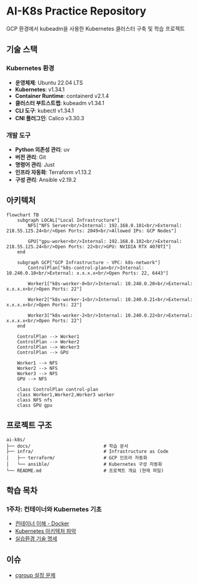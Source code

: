 # AI-K8s Practice Repository

GCP 환경에서 kubeadm을 사용한 Kubernetes 클러스터 구축 및 학습 프로젝트

## 기술 스택

### Kubernetes 환경

- **운영체제**: Ubuntu 22.04 LTS
- **Kubernetes**: v1.34.1
- **Container Runtime**: containerd v2.1.4
- **클러스터 부트스트랩**: kubeadm v1.34.1
- **CLI 도구**: kubectl v1.34.1
- **CNI 플러그인**: Calico v3.30.3

### 개발 도구

- **Python 의존성 관리**: uv
- **버전 관리**: Git
- **명령어 관리**: Just
- **인프라 자동화**: Terraform v1.13.2
- **구성 관리**: Ansible v2.19.2

## 아키텍처

```mermaid
flowchart TB
    subgraph LOCAL["Local Infrastructure"]
        NFS["NFS Server<br/>Internal: 192.168.0.101<br/>External: 218.55.125.24<br/>Open Ports: 2049<br/>Allowed IPs: GCP Nodes"]

        GPU["gpu-worker<br/>Internal: 192.168.0.102<br/>External: 218.55.125.24<br/>Open Ports: 22<br/>GPU: NVIDIA RTX 4070TI"]
    end

    subgraph GCP["GCP Infrastructure - VPC: k8s-network"]
        ControlPlan["k8s-control-plan<br/>Internal: 10.240.0.10<br/>External: x.x.x.x<br/>Open Ports: 22, 6443"]

        Worker1["k8s-worker-0<br/>Internal: 10.240.0.20<br/>External: x.x.x.x<br/>Open Ports: 22"]

        Worker2["k8s-worker-1<br/>Internal: 10.240.0.21<br/>External: x.x.x.x<br/>Open Ports: 22"]

        Worker3["k8s-worker-2<br/>Internal: 10.240.0.22<br/>External: x.x.x.x<br/>Open Ports: 22"]
    end

    ControlPlan --> Worker1
    ControlPlan --> Worker2
    ControlPlan --> Worker3
    ControlPlan --> GPU

    Worker1 --> NFS
    Worker2 --> NFS
    Worker3 --> NFS
    GPU --> NFS

    class ControlPlan control-plan
    class Worker1,Worker2,Worker3 worker
    class NFS nfs
    class GPU gpu
```

## 프로젝트 구조

```
ai-k8s/
├── docs/                           # 학습 문서
├── infra/                          # Infrastructure as Code
│   ├── terraform/                  # GCP 인프라 자동화
│   └── ansible/                    # Kubernetes 구성 자동화
└── README.md                       # 프로젝트 개요 (현재 파일)
```

## 학습 목차

### 1주차: 컨테이너와 Kubernetes 기초

- [컨테이너 이해 - Docker](./docs/week1/01-docker.md)
- [Kubernetes 아키텍처 파악](./docs/week1/02-kubernetes.md)
- [실습환경 기술 명세](./docs/week1/03-lab-setup.md)

## 이슈

- [cgroup 설정 문제](./docs/issue/cgroup.md)
